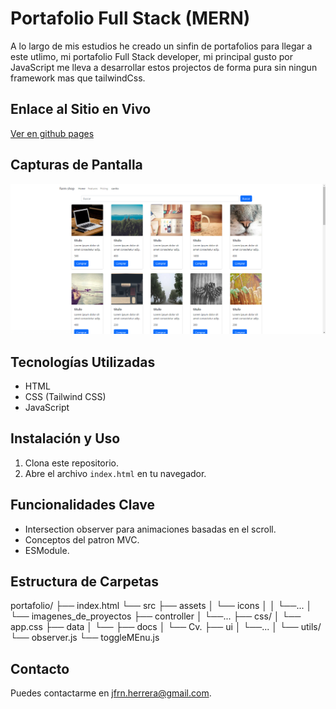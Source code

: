 # Portafolio Full Stack (MERN)

A lo largo de mis estudios he creado un sinfin de portafolios para llegar a este utlimo, mi portafolio Full Stack developer, mi principal gusto por JavaScript me lleva a desarrollar estos projectos de forma pura sin ningun framework mas que tailwindCss.

## Enlace al Sitio en Vivo

[Ver en github pages](https://websidejuan.github.io/Portafolio-mern-stack-version-alfa/)

## Capturas de Pantalla

!["Portafolio Terminado"](./src/assets/imagenes_de_proyectos/practica_carrito_de_compras_javascript.png)

## Tecnologías Utilizadas

- HTML
- CSS (Tailwind CSS)
- JavaScript

## Instalación y Uso

1. Clona este repositorio.
2. Abre el archivo `index.html` en tu navegador.

## Funcionalidades Clave

- Intersection observer para animaciones basadas en el scroll.
- Conceptos del patron MVC. 
- ESModule.

## Estructura de Carpetas

portafolio/
├── index.html
└── src
    ├── assets
    │   └── icons
    │   │    └──...
    │   └── imagenes_de_proyectos
    ├── controller
    │   └──...
    ├── css/
    │   └── app.css
    ├── data
    │   └──
    ├── docs
    │   └── Cv.
    ├── ui
    │   └──...
    │
    └── utils/
        └── observer.js
        └── toggleMEnu.js

## Contacto

Puedes contactarme en [jfrn.herrera@gmail.com](mailto:jfrn.herrera@gmail.com).